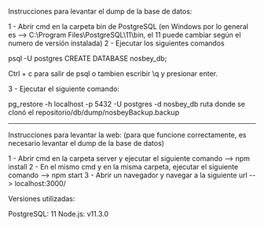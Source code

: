 ﻿Instrucciones para levantar el dump de la base de datos: 

1 - Abrir cmd en la carpeta bin de PostgreSQL (en Windows por lo general es --> C:\Program Files\PostgreSQL\11\bin, el 11 puede cambiar según el numero de versión instalada)
2 - Ejecutar los siguientes comandos 

psql -U postgres
CREATE DATABASE nosbey_db;

Ctrl + c para salir de psql o  tambien escribir \q y presionar enter.

3 - Ejecutar el siguiente comando: 

pg_restore -h localhost -p 5432 -U postgres -d nosbey_db ruta donde se clonó el repositorio/db/dump/nosbeyBackup.backup

-------------------------------------------------------------------------------------------------------------

Instrucciones para levantar la web: (para que funcione correctamente, es necesario levantar el dump de la base de datos)

1 - Abrir cmd en la carpeta server y ejecutar el siguiente comando --> npm install 
2 - En el mismo cmd y en la misma carpeta, ejecutar el siguiente comando --> npm start
3 - Abrir un navegador y navegar a la siguiente url --> localhost:3000/

Versiones utilizadas:

PostgreSQL: 11
Node.js: v11.3.0
